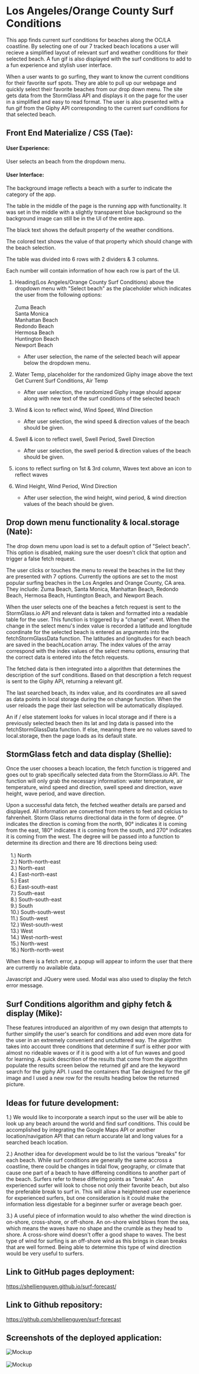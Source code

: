 # Los Angeles/Orange County Surf Conditions

This app finds current surf conditions for beaches along the OC/LA coastline.  By selecting one of our 7 tracked beach locations a user will recieve a simplified layout of relevant surf and weather conditions for their selected beach.  A fun gif is also displayed with the surf conditions to add to a fun experience and stylish user interface.  

When a user wants to go surfing, they want to know the current conditions for their favorite surf spots.  They are able to pull up our webpage and quickly select their favorite beaches from our drop down menu.  The site gets data from the StormGlass API and displays it on the page for the user in a simplified and easy to read format.  The user is also presented with a fun gif from the Giphy API corresponding to the current surf conditions for that selected beach.  


## Front End Materialize / CSS (Tae):
#### User Experience:
User selects an beach from the dropdown menu.

#### User Interface:
The background image reflects a beach with a surfer to indicate the category of the app.

The table in the middle of the page is the running app with functionality.  It was set in the middle with a slightly transparent blue background so the background image can still be in the UI of the entire app.

The black text shows the default property of the weather conditions.

The colored text shows the value of that property which should change with the beach selection.

The table was divided into 6 rows with 2 dividers & 3 columns.

Each number will contain information of how each row is part of the UI.

1. Heading(Los Angeles/Orange County Surf Conditions) above the dropdown menu with "Select beach" as the placeholder which indicates the user from the following options:
  <br><br>Zuma Beach
  <br>Santa Monica
  <br>Manhattan Beach
  <br>Redondo Beach
  <br>Hermosa Beach
  <br>Huntington Beach
  <br>Newport Beach
	- After user selection, the name of the selected beach will appear below the dropdown menu.

2. Water Temp, placeholder for the randomized Giphy image above the text Get Current Surf Conditions, Air Temp
	- After user selection, the randomized Giphy image should appear along with new text of the surf conditions of the selected beach

3. Wind & icon to reflect wind, Wind Speed, Wind Direction
	- After user selection, the wind speed & direction values of the beach should be given.

4. Swell & icon to reflect swell, Swell Period, Swell Direction
	- After user selection, the swell period & direction values of the beach should be given.

5. icons to reflect surfing on 1st & 3rd column, Waves text above an icon to reflect waves

6. Wind Height, Wind Period, Wind Direction
	- After user selection, the wind height, wind period, & wind direction values of the beach should be given.


## Drop down menu functionality & local.storage (Nate):
The drop down menu upon load is set to a default option of "Select beach".  This option is disabled, making sure the user doesn't click that option and trigger a false fetch request.  

The user clicks or touches the menu to reveal the beaches in the list they are presented with 7 options.  Currently the options are set to the most popular surfing beaches in the Los Angeles and Orange County, CA area. They include: Zuma Beach, Santa Monica, Manhattan Beach, Redondo Beach, Hermosa Beach, Huntington Beach, and Newport Beach. 

When the user selects one of the beaches a fetch request is sent to the StormGlass.io API and relevant data is taken and formatted into a readable table for the user.  This function is triggered by a "change" event.  When the change in the select menu's index value is recorded a latitude and longitude coordinate for the selected beach is entered as arguments into the fetchStormGlassData function.  The latitudes and longitudes for each beach are saved in the beachLocation array. The index values of the array correspond with the index values of the select menu options, ensuring that the correct data is entered into the fetch requests.  

The fetched data is then integrated into a algorithm that determines the description of the surf conditions.  Based on that description a fetch request is sent to the Giphy API, returning a relevant gif.

The last searched beach, its index value, and its coordinates are all saved as data points in local storage during the on change function.  When the user reloads the page their last selection will be automatically displayed.  

An if / else statement looks for values in local storage and if there is a previously selected beach then its lat and lng data is passed into the fetchStormGlassData function.  If else, meaning there are no values saved to local.storage, then the page loads as its default state.

## StormGlass fetch and data display (Shellie):
Once the user chooses a beach location, the fetch function is triggered and goes out to grab specifically selected data from the StormGlass.io API.  The function will only grab the necessary information: water temperature, air temperature, wind speed and direction, swell speed and direction, wave height, wave period, and wave direction.

Upon a successful data fetch, the fetched weather details are parsed and displayed.  All information are converted from meters to feet and celcius to fahrenheit.  Storm Glass returns directional data in the form of degree.  0° indicates the direction is coming from the north, 90° indicates it is coming from the east, 180° indicates it is coming from the south, and 270° indicates it is coming from the west.  The degree will be passed into a function to determine its direction and there are 16 directions being used:<br><br>
  &nbsp;&nbsp;&nbsp;1.) North<br>
  &nbsp;&nbsp;&nbsp;2.) North-north-east<br>
  &nbsp;&nbsp;&nbsp;3.) North-east<br>
  &nbsp;&nbsp;&nbsp;4.) East-north-east<br>
  &nbsp;&nbsp;&nbsp;5.) East<br>
  &nbsp;&nbsp;&nbsp;6.) East-south-east<br>
  &nbsp;&nbsp;&nbsp;7.) South-east<br>
  &nbsp;&nbsp;&nbsp;8.) South-south-east<br>
  &nbsp;&nbsp;&nbsp;9.) South<br>
  &nbsp;&nbsp;&nbsp;10.) South-south-west<br>
  &nbsp;&nbsp;&nbsp;11.) South-west<br>
  &nbsp;&nbsp;&nbsp;12.) West-south-west<br>
  &nbsp;&nbsp;&nbsp;13.) West<br>
  &nbsp;&nbsp;&nbsp;14.) West-north-west<br>
  &nbsp;&nbsp;&nbsp;15.) North-west<br>
  &nbsp;&nbsp;&nbsp;16.) North-north-west<br>
  
When there is a fetch error, a popup will appear to inform the user that there are currently no available data.

Javascript and JQuery were used. Modal was also used to display the fetch error message.


## Surf Conditions algorithm and giphy fetch & display (Mike):
These features introduced an algorithm of my own design that attempts to further simplify the user's search for conditions and add even more data for the user in an extremely convenient and uncluttered way.  The algorithm takes into account three conditions that determine if surf is either poor with almost no rideable waves or if it is good with a lot of fun waves and good for learning.  A quick descrition of the results that come from the algorithm populate the results screen below the returned gif and are the keyword search for the giphy API.  I used the containers that Tae designed for the gif image and I used a new row for the results heading below the returned picture.  

## Ideas for future development:

1.) We would like to incorporate a search input so the user will be able to look up any beach around the world and find surf conditions.  This could be accomplished by integrating the Google Maps API or another location/navigation API that can return accurate lat and long values for a searched beach location.  

2.) Another idea for development would be to list the various "breaks" for each beach.  While surf conditions are generally the same accross a coastline, there could be changes in tidal flow, geography, or climate that cause one part of a beach to have differeing conditions to another part of the beach.  Surfers refer to these differing points as "breaks".  An experienced surfer will look to chose not only their favorite beach, but also the preferable break to surf in.  This will allow a heightened user experience for experienced surfers, but one consideration is it could make the information less digestable for a beginner surfer or average beach goer.

3.) A useful piece of information would to also whether the wind direction is on-shore, cross-shore, or off-shore.  An on-shore wind blows from the sea, which means the waves have no shape and the crumble as they head to shore. A cross-shore wind doesn't offer a good shape to waves. The best type of wind for surfing is an off-shore wind as this brings in clean breaks that are well formed. Being able to determine this type of wind direction would be very useful to surfers.


## Link to GitHub pages deployment:
https://shellienguyen.github.io/surf-forecast/

## Link to Github repository:
https://github.com/shellienguyen/surf-forecast


## Screenshots of the deployed application:

![Mockup](https://github.com/shellienguyen/surf-forecast/blob/main/assets/images/surf-forecast1.jpg)
<br><br>
![Mockup](https://github.com/shellienguyen/surf-forecast/blob/main/assets/images/surf-forecast2.jpg)
